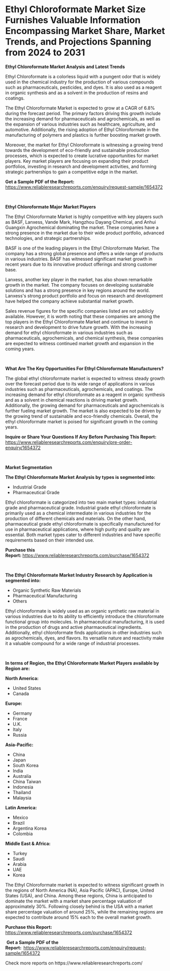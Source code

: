<p><h1>Ethyl Chloroformate Market Size Furnishes Valuable Information Encompassing Market Share, Market Trends, and Projections Spanning from 2024 to 2031</h1></p><p><strong>Ethyl Chloroformate Market Analysis and Latest Trends</strong></p>
<p><p>Ethyl Chloroformate is a colorless liquid with a pungent odor that is widely used in the chemical industry for the production of various compounds such as pharmaceuticals, pesticides, and dyes. It is also used as a reagent in organic synthesis and as a solvent in the production of resins and coatings.</p><p>The Ethyl Chloroformate Market is expected to grow at a CAGR of 6.8% during the forecast period. The primary factors driving this growth include the increasing demand for pharmaceuticals and agrochemicals, as well as the expansion of various industries such as healthcare, agriculture, and automotive. Additionally, the rising adoption of Ethyl Chloroformate in the manufacturing of polymers and plastics is further boosting market growth.</p><p>Moreover, the market for Ethyl Chloroformate is witnessing a growing trend towards the development of eco-friendly and sustainable production processes, which is expected to create lucrative opportunities for market players. Key market players are focusing on expanding their product portfolios, investing in research and development activities, and forming strategic partnerships to gain a competitive edge in the market.</p></p>
<p><strong>Get a Sample PDF of the Report:&nbsp;</strong> <a href="https://www.reliableresearchreports.com/enquiry/request-sample/1654372">https://www.reliableresearchreports.com/enquiry/request-sample/1654372</a></p>
<p>&nbsp;</p>
<p><strong>Ethyl Chloroformate Major Market Players</strong></p>
<p><p>The Ethyl Chloroformate Market is highly competitive with key players such as BASF, Lanxess, Vande Mark, Hangzhou Dayang Chemical, and Anhui Guangxin Agrochemical dominating the market. These companies have a strong presence in the market due to their wide product portfolio, advanced technologies, and strategic partnerships.</p><p>BASF is one of the leading players in the Ethyl Chloroformate Market. The company has a strong global presence and offers a wide range of products in various industries. BASF has witnessed significant market growth in recent years due to its innovative product offerings and strong customer base.</p><p>Lanxess, another key player in the market, has also shown remarkable growth in the market. The company focuses on developing sustainable solutions and has a strong presence in key regions around the world. Lanxess's strong product portfolio and focus on research and development have helped the company achieve substantial market growth.</p><p>Sales revenue figures for the specific companies listed are not publicly available. However, it is worth noting that these companies are among the top players in the Ethyl Chloroformate Market and continue to invest in research and development to drive future growth. With the increasing demand for ethyl chloroformate in various industries such as pharmaceuticals, agrochemicals, and chemical synthesis, these companies are expected to witness continued market growth and expansion in the coming years.</p></p>
<p>&nbsp;</p>
<p><strong>What Are The Key Opportunities For Ethyl Chloroformate Manufacturers?</strong></p>
<p><p>The global ethyl chloroformate market is expected to witness steady growth over the forecast period due to its wide range of applications in various industries such as pharmaceuticals, agrochemicals, and coatings. The increasing demand for ethyl chloroformate as a reagent in organic synthesis and as a solvent in chemical reactions is driving market growth. Additionally, the growing demand for pharmaceuticals and agrochemicals is further fueling market growth. The market is also expected to be driven by the growing trend of sustainable and eco-friendly chemicals. Overall, the ethyl chloroformate market is poised for significant growth in the coming years.</p></p>
<p><strong>Inquire or Share Your Questions If Any Before Purchasing This Report:</strong> <a href="https://www.reliableresearchreports.com/enquiry/pre-order-enquiry/1654372">https://www.reliableresearchreports.com/enquiry/pre-order-enquiry/1654372</a></p>
<p>&nbsp;</p>
<p><strong>Market Segmentation</strong></p>
<p><strong>The Ethyl Chloroformate Market Analysis by types is segmented into:</strong></p>
<p><ul><li>Industrial Grade</li><li>Pharmaceutical Grade</li></ul></p>
<p><p>Ethyl chloroformate is categorized into two main market types: industrial grade and pharmaceutical grade. Industrial grade ethyl chloroformate is primarily used as a chemical intermediate in various industries for the production of different chemicals and materials. On the other hand, pharmaceutical grade ethyl chloroformate is specifically manufactured for use in pharmaceutical applications, where high purity and quality are essential. Both market types cater to different industries and have specific requirements based on their intended use.</p></p>
<p><strong>Purchase this Report:&nbsp;</strong><a href="https://www.reliableresearchreports.com/purchase/1654372">https://www.reliableresearchreports.com/purchase/1654372</a></p>
<p>&nbsp;</p>
<p><strong>The Ethyl Chloroformate Market Industry Research by Application is segmented into:</strong></p>
<p><ul><li>Organic Synthetic Raw Materials</li><li>Pharmaceutical Manufacturing</li><li>Others</li></ul></p>
<p><p>Ethyl chloroformate is widely used as an organic synthetic raw material in various industries due to its ability to efficiently introduce the chloroformate functional group into molecules. In pharmaceutical manufacturing, it is used in the production of drugs and active pharmaceutical ingredients. Additionally, ethyl chloroformate finds applications in other industries such as agrochemicals, dyes, and flavors. Its versatile nature and reactivity make it a valuable compound for a wide range of industrial processes.</p></p>
<p>&nbsp;</p>
<p><strong>In terms of Region, the Ethyl Chloroformate Market Players available by Region are:</strong></p>
<p>
    <p> <strong> North America: </strong>
        <ul>
            <li>United States</li>
            <li>Canada</li>
        </ul>
        </p> 
    <p> <strong> Europe: </strong>
        <ul>
            <li>Germany</li>
            <li>France</li>
            <li>U.K.</li>
            <li>Italy</li>
            <li>Russia</li>
        </ul>
        </p> 
    <p> <strong> Asia-Pacific: </strong>
        <ul>
            <li>China</li>
            <li>Japan</li>
            <li>South Korea</li>
            <li>India</li>
            <li>Australia</li>
            <li>China Taiwan</li>
            <li>Indonesia</li>
            <li>Thailand</li>
            <li>Malaysia</li>
        </ul>
        </p> 
    <p> <strong> Latin America: </strong>
        <ul>
            <li>Mexico</li>
            <li>Brazil</li>
            <li>Argentina Korea</li>
            <li>Colombia</li>
        </ul>
        </p> 
    <p> <strong> Middle East & Africa: </strong>
        <ul>
            <li>Turkey</li>
            <li>Saudi</li>
            <li>Arabia</li>
            <li>UAE</li>
            <li>Korea</li>
        </ul>
    </p>
    </p>
<p><p>The Ethyl Chloroformate market is expected to witness significant growth in the regions of North America (NA), Asia Pacific (APAC), Europe, United States (USA), and China. Among these regions, China is anticipated to dominate the market with a market share percentage valuation of approximately 30%. Following closely behind is the USA with a market share percentage valuation of around 25%, while the remaining regions are expected to contribute around 15% each to the overall market growth.</p></p>
<p><strong>Purchase this Report: </strong><a href="https://www.reliableresearchreports.com/purchase/1654372">https://www.reliableresearchreports.com/purchase/1654372</a></p>
<p>&nbsp;<strong>Get a Sample PDF of the Report:&nbsp;&nbsp;</strong><a href="https://www.reliableresearchreports.com/enquiry/request-sample/1654372">https://www.reliableresearchreports.com/enquiry/request-sample/1654372</a></p>
<p><strong></strong></p>
<p>Check more reports on https://www.reliableresearchreports.com/</p>